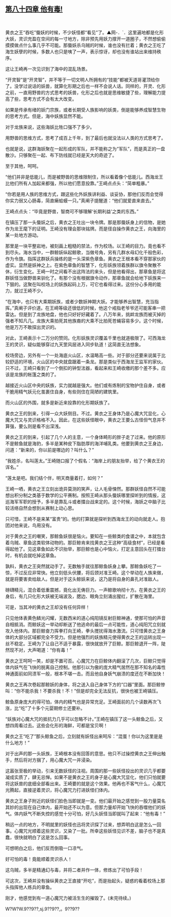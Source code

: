 ## [第八十四章 他有毒!](https://www.xxbiquge.com/11_11207/9036524.html)
﻿

  黄衣之王“吞吃”蜃妖的时候，不少妖怪都“看见”了。▲网-．`．这里遍地都是化形大妖，灵识充盈在空间的每一寸地方，除非预先用妖力撑开一道圈子，不然想偷偷摸摸做点什么事几乎不可能。那蜃妖杀乌贼的时候，谁也没有拦着；黄衣之王吃了海生妖孽的时候，多数人也只是咦了一声，表示惊讶，却也没有谁站出来维持秩序。

  这让王崎再一次见识到了海中的混乱场景。

  “开灵智”是“开灵智”，并不等于一切文明人所拥有的“技能”都被天道哥灌顶给你了。没学过说话的妖兽，就算化形期之后也一样不会说人话。同样的，开灵、化形之前，一直用野兽的方式思考的妖兽，化形之后也就是思维敏捷了些，理解能力提高了些，思考方式不会有太大改变。

  如果是传承有绪的妖门宗族，或者长期受人族影响的妖类，倒是能够养成智慧生物的思考方式。但是，海中妖族显然不能。

  对于龙族来说，这些海妖比牲口强不了多少。

  用野兽的思维方式，思考了成百上千年，到了最后也就没法以人类的方式思考了。

  也就是说，这群海妖聚在一起形成的军队，并不能称之为“军队”，而是真正的一盘散沙。只够聚在一起、布下防线就已经是天大的奇迹了。

  至于其他，呵呵。

  “他们并非是低能儿，而是被野兽的思维限制住，所以看着像个低能儿。西海龙王比他们所有人加起来都强，所以他们愿意投靠。”王崎点点头：“简单粗暴。”

  “你若是用人族的思维方式，跟这些化外妖族讲利益、谈妥协，那他们反而会觉得你实力弱又心肠毒，简直癞蛤蟆一只。”真阐子提醒道：“他们就爱直来直去。”

  王崎点点头：“毕竟是野兽，智商可不够理解‘长期利益’之类的东西。”

  在镇压了那一头蜃妖之后，黄衣之王吐出一块令牌。那是那蜃妖身上的信物，是她作为龙王麾下的证明。王崎没有理会那块铭牌。而是径自操作黄衣之王，向海里的某一处地方游动。

  那里是一块平整岩地，被刻画上粗糙的禁法，作为校场。以王崎的目力。竟也看不到尽头。海水当中，一群鲸妖纵起鲸歌，当做号角，另有几群水母幻化千般色彩，作为令旗。指挥这群妖兵操练的是一头深紫色章鱼。黄衣之王根本看不穿那家伙的虚实。显然是妖神之上。在紫色章鱼的智慧下，化形妖族领着族群以旗令聚散不休，衍生变化。王崎一时之间看不出这阵法的来头，但是他看得出，那章鱼是将这群妖怪当做野兽来驯化了。有那个没有根据旗令动作，那章鱼就会给地下妖族来一下狠的。这聚在叫校场上的妖族起码上万，可它也看得过来。这份分心多用的能力，就过王崎不少。

  “在海中，也只有大乘期妖族，或者少数妖神期大妖。才能够养出智慧，充当指挥。”真阐子评价道。在王崎等级还很低的时候，他这个戒指老爷爷还可能客串一把雷达。但是到了龙族地盘，他也只好好好藏着了。八万年来，挑衅龙族而被灭掉的强者不知凡几。龙族大乘拍死其他族裔的大乘不比拍死苍蝇容易多少。这个时候，他是万万不敢探出灵识的。

  对此，王崎表示十二万分的赞同。化形妖族灵识覆盖千里也就道极限了。可西海龙王的灵识，疑似能够穿过九天罡风层进入同步轨道！这简直无法想象。

  校场旁边，另外有一个一处海底火山区，水温略高一些。对于部分还要来说属于比较舒适的环境，火山区的中央就盘踞着一条龙。那是类似于西海龙王监军的家伙。只不过，王崎只看到了一个倒扣的钟型法器，看起来和王崎收缴的那个差不多。应该是龙族的帐篷之类的了。

  越接近火山区中央的妖族，实力就越是强大。他们或有炼制的宝物护住自身，或者干脆用精气妖元化茧裹住自身，有些则住在简陋的建筑里。

  而火山区的外围，就多是新近来投靠的化形期妖族了。

  黄衣之王的到来，引得一众大妖侧目。不过。黄衣之王身体乃是心魔大咒显化，心魔大咒又与灵识格格不入。因此，在这些妖怪眼中，黄衣之王要么古怪但气息并不算强，要么则是看不出深浅。

  黄衣之王的到来，引起了几个人的主意，一个身体畸形的胖子走了过来。他的原形不是鲸鱼就是海豹，多半是某种皮下脂肪厚的海洋哺乳类。他要到黄衣之王身边，问道：“新来的，你以前是哪边的？叫什么？”

  “我姓杀，名叫莲太。”王崎随口报了个假名：“海岸上的朋友抬举，给了个黄衣王的诨名。”

  “莲太是吧。我们结个伴，明天商量着打，如何？”

  王崎一哂，黄衣之王立刻出诡异莫测的笑声，让人毛骨悚然。那群妖怪自然不可能想出积分制之类基于数学的公平赛制。按照王崎从那头蜃妖哪里探听到的情报，这巡海军军职的授予，多半是靠乱斗或者擂台战来定的。这个时候，海妖之中脑子比较活络自然会想到从赛制上动心思。

  只可惜，王崎不是来某“富贵”的。他的打算就是探听到西海龙王的动向就走人。抱团对他来说，鸟用没有。

  对于黄衣之王的嘲笑，那鲸鱼妖很是恼火。要知在一些鲸类的食谱之中，本就包含着乌贼、章鱼这类软体动物的。那巨鲸肯来找黄衣之王这种“高级食材”，已经是看得起他了。见这章鱼如此不识抬举，那巨鲸也是心中恼火，打定主意回头在打擂台时，有机会就吃掉这章鱼。

  孰料，黄衣之王突然就动手了。无数触手就往那鲸鱼妖身上攀。那鲸鱼妖吃了一惊，不过反应非常快。他立刻低头伏腰，将后颈对准王崎。这个举动在人族来做，就是将要害卖给敌人。但是对于这头鲸妖来说，这乃是将自身的鼻孔对准敌人。

  磅礴精元，混合着低重震撼，竟化出无俦巨力。一声鲸歌响彻十方。在黄衣之王的身后，有几只化形大妖被无端波及，腮边、眼角立刻涌出猩红，扩散在海里。

  可是，当其冲的黄衣之王却没有任何异样！

  只见他体表黄色鳞光闪耀，无数西米的道心纯阳镜反射巨鲸神通，使那可怕的声音自相抵消。而鲸妖这一举动却断送了他逃命的最后一点可能性，道心纯阳咒立刻就攻入他体内。那巨鲸奋力挥拳打向王崎，拳头搅扰得海水激流。只可惜黄衣之王身体的大部分区域都完全不受力。但是他强烈的妖族精元使得黄衣之王的运转出现一丝不稳定。王崎为了让自己不适于暴露，很快就放开了巨鲸。那巨鲸退开一阵，陡然现不对，大声喝道：“你有毒！”

  黄衣之王呵呵一笑，却是不置可否。心魔咒力在巨鲸体内翻滚了几次，巨鲸只觉得体内妖气在飞快的脱离自己控制。他那引以为傲的庞大精气居然在那不知名的毒性神通面前如同溃军一般，根本不堪一击。而且他自身妖气崩溃的度还在不断加快！

  黄衣之王再次卷起那鲸妖的身体，将之送入自己身体下方的“口器”里面。那巨鲸惨叫：“你不能杀我！不要杀我！不！”但是却完全无法反抗，很快也被王崎镇压。

  鲸鱼原身庞大的得可怕，体内的精气也是异常充足。王崎面前的几个读数再次飞涨，比“吃”了十多个元婴期修士还要补。

  “妖族对心魔大咒的抵抗力几乎可以忽略不计。”王崎在镇压了这一头鲸鱼之后，又想四周看过去。这些会化形的海鲜，可都是宝贝啊！

  黄衣之王“吃了”那头鲸鱼之后，立刻就有妖怪出来呵斥：“混蛋！你以为这里是是什么地方！”

  对于出声的那一头妖族，王崎根本没有回答的意思。他只不过操控黄衣之王伸出触手，然后将对方捆了，用心魔大咒一并浸染。

  这嚣张至极的举动，引来无数妖怪的注视。周围的那一些妖怪投出的灵识几乎都要凝成实质了，肆无忌惮。如果不是黄衣之王的身子是心魔大咒显化，他们只怕就要将这妖兽的底细全部看出来。王崎要的就是这个效果。他再也不客气什么，心魔咒光腾起，直接逆着灵识，将心魔咒力打进妖怪们体内。

  黄衣之王身子附近的妖怪们脸色当即就是一变。他们最开始之感觉到一股力量莫名其妙的出现在自己体内，最开始还不以为意。但那力量却开始飞快的吞噬他们的妖气。体内妖气不断失控的感觉十分可怕，好几头妖怪当即就叫了起来：“他有毒！”

  稍远一点的地方，不明就里的妖怪也迅将灵识探了过来，想弄明白这是怎么一回事。心魔咒光顺着这些灵识，又染了一批。所幸这些妖怪见识不差，脑子也不是真蠢，很快就明白了这是怎么回事。

  可想明白之后，他们反而倒吸一口凉气。

  好可怕的毒！竟能顺着灵识杀人！

  这乌贼，多半是精通幻与毒，并将二者并作一体，修炼出了可怕手段！

  可这次，王崎并没有操纵黄衣之王直接“开吃”，而是抬起头，疑惑的看着校场上那头指挥他人练兵的章鱼。

  刚才，他感觉到有一道心魔咒力被活生生的摧毁了。(未完待续。)

  W?W?W.9??9??,sj.9??9??,。9??9??
